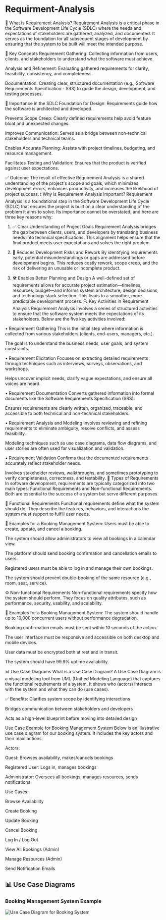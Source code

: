 # Requirment-Analysis
📖 What is Requirement Analysis?
Requirement Analysis is a critical phase in the Software Development Life Cycle (SDLC) where the needs and expectations of stakeholders are gathered, analyzed, and documented. It serves as the foundation for all subsequent stages of development by ensuring that the system to be built will meet the intended purpose.

🧠 Key Concepts
Requirement Gathering: Collecting information from users, clients, and stakeholders to understand what the software must achieve.

Analysis and Refinement: Evaluating gathered requirements for clarity, feasibility, consistency, and completeness.

Documentation: Creating clear, structured documentation (e.g., Software Requirements Specification - SRS) to guide the design, development, and testing processes.

🎯 Importance in the SDLC
Foundation for Design: Requirements guide how the software is architected and developed.

Prevents Scope Creep: Clearly defined requirements help avoid feature bloat and unexpected changes.

Improves Communication: Serves as a bridge between non-technical stakeholders and technical teams.

Enables Accurate Planning: Assists with project timelines, budgeting, and resource management.

Facilitates Testing and Validation: Ensures that the product is verified against user expectations.

✅ Outcome
The result of effective Requirement Analysis is a shared understanding of the project's scope and goals, which minimizes development errors, enhances productivity, and increases the likelihood of project success.
❗ Why is Requirement Analysis Important?
Requirement Analysis is a foundational step in the Software Development Life Cycle (SDLC) that ensures the project is built on a clear understanding of the problem it aims to solve. Its importance cannot be overstated, and here are three key reasons why:

1. ✅ Clear Understanding of Project Goals
Requirement Analysis bridges the gap between clients, users, and developers by translating business needs into technical specifications. This alignment helps ensure that the final product meets user expectations and solves the right problem.

2. 🧭 Reduces Development Risks and Rework
By identifying requirements early, potential misunderstandings or gaps are addressed before development begins. This reduces costly rework, scope creep, and the risk of delivering an unusable or incomplete product.

3. 🛠 Enables Better Planning and Design
A well-defined set of requirements allows for accurate project estimation—timelines, resources, budget—and informs system architecture, design decisions, and technology stack selection. This leads to a smoother, more predictable development process.
🔍 Key Activities in Requirement Analysis
Requirement Analysis involves a series of structured activities to ensure that the software system meets the expectations of its stakeholders. Below are the five key activities involved:

• Requirement Gathering
This is the initial step where information is collected from various stakeholders (clients, end-users, managers, etc.).

The goal is to understand the business needs, user goals, and system constraints.

• Requirement Elicitation
Focuses on extracting detailed requirements through techniques such as interviews, surveys, observations, and workshops.

Helps uncover implicit needs, clarify vague expectations, and ensure all voices are heard.

• Requirement Documentation
Converts gathered information into formal documents like the Software Requirements Specification (SRS).

Ensures requirements are clearly written, organized, traceable, and accessible to both technical and non-technical stakeholders.

• Requirement Analysis and Modeling
Involves reviewing and refining requirements to eliminate ambiguity, resolve conflicts, and assess feasibility.

Modeling techniques such as use case diagrams, data flow diagrams, and user stories are often used for visualization and validation.

• Requirement Validation
Confirms that the documented requirements accurately reflect stakeholder needs.

Involves stakeholder reviews, walkthroughs, and sometimes prototyping to verify completeness, correctness, and testability.
🧾 Types of Requirements
In software development, requirements are typically categorized into two main types: Functional Requirements and Non-functional Requirements. Both are essential to the success of a system but serve different purposes.

🔧 Functional Requirements
Functional requirements define what the system should do. They describe the features, behaviors, and interactions the system must support to fulfill user needs.

📌 Examples for a Booking Management System:
Users must be able to create, update, and cancel a booking.

The system should allow administrators to view all bookings in a calendar view.

The platform should send booking confirmation and cancellation emails to users.

Registered users must be able to log in and manage their own bookings.

The system should prevent double-booking of the same resource (e.g., room, seat, service).

⚙️ Non-functional Requirements
Non-functional requirements specify how the system should perform. They focus on quality attributes, such as performance, security, usability, and scalability.

📌 Examples for a Booking Management System:
The system should handle up to 10,000 concurrent users without performance degradation.

Booking confirmation emails must be sent within 10 seconds of the action.

The user interface must be responsive and accessible on both desktop and mobile devices.

User data must be encrypted both at rest and in transit.

The system should have 99.9% uptime availability.

📊 Use Case Diagrams
What is a Use Case Diagram?
A Use Case Diagram is a visual modeling tool from UML (Unified Modeling Language) that captures the functional requirements of a system. It shows who (actors) interacts with the system and what they can do (use cases).

✅ Benefits:
Clarifies system scope by identifying interactions

Bridges communication between stakeholders and developers

Acts as a high-level blueprint before moving into detailed design

Use Case Example for Booking Management System
Below is an illustrative use case diagram for our booking system. It includes the key actors and their main actions:

Actors:

Guest: Browses availability, makes/cancels bookings

Registered User: Logs in, manages bookings

Administrator: Oversees all bookings, manages resources, sends notifications

Use Cases:

Browse Availability

Create Booking

Update Booking

Cancel Booking

Log In / Log Out

View All Bookings (Admin)

Manage Resources (Admin)

Send Notification Emails
## 📊 Use Case Diagrams

### Booking Management System Example

![Use Case Diagram for Booking System](alx-booking-uc.png)



